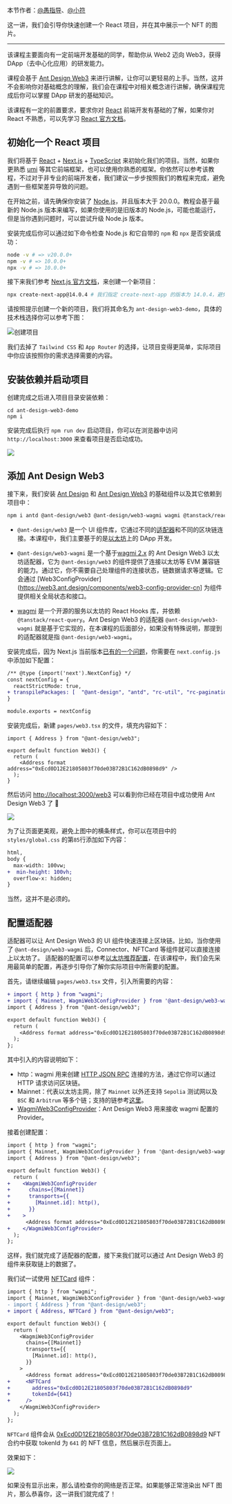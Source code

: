 本节作者：[@愚指导](https://x.com/yudao1024)、[@小符](https://x.com/smallfu666)

这一讲，我们会引导你快速创建一个 React 项目，并在其中展示一个 NFT 的图片。

---

该课程主要面向有一定前端开发基础的同学，帮助你从 Web2 迈向 Web3，获得 DApp（去中心化应用）的研发能力。

课程会基于 [Ant Design Web3](https://web3.ant.design/) 来进行讲解，让你可以更轻易的上手。当然，这并不会影响你对基础概念的理解，我们会在课程中对相关概念进行讲解，确保课程完成后你可以掌握 DApp 研发的基础知识。

该课程有一定的前置要求，要求你对 [React](https://react.dev/) 前端开发有基础的了解，如果你对 React 不熟悉，可以先学习 [React 官方文档](https://react.dev/learn)。

## 初始化一个 React 项目

我们将基于 [React](https://react.dev/) + [Next.js](https://nextjs.org/) + [TypeScript](https://www.typescriptlang.org/) 来初始化我们的项目。当然，如果你更熟悉 [umi](https://umijs.org/) 等其它前端框架，也可以使用你熟悉的框架。你依然可以参考该教程，不过对于非专业的前端开发者，我们建议一步步按照我们的教程来完成，避免遇到一些框架差异导致的问题。

在开始之前，请先确保你安装了 [Node.js](https://nodejs.org/)，并且版本大于 20.0.0。教程会基于最新的 Node.js 版本来编写，如果你使用的是旧版本的 Node.js，可能也能运行，但是当你遇到问题时，可以尝试升级 Node.js 版本。

安装完成后你可以通过如下命令检查 Node.js 和它自带的 `npm` 和 `npx` 是否安装成功：

```bash
node -v # => v20.0.0+
npm -v # => 10.0.0+
npx -v # => 10.0.0+
```

接下来我们参考 [Next.js 官方文档](https://nextjs.org/docs/getting-started/installation)，来创建一个新项目：

```bash
npx create-next-app@14.0.4 # 我们指定 create-next-app 的版本为 14.0.4，避免升级带来的差异影响教程的细节
```

请按照提示创建一个新的项目，我们将其命名为 `ant-design-web3-demo`，具体的技术栈选择你可以参考下图：

![创建项目](./img/init-next.png)

我们去掉了 `Tailwind CSS` 和 `App Router` 的选择，让项目变得更简单，实际项目中你应该按照你的需求选择需要的内容。

## 安装依赖并启动项目

创建完成之后进入项目目录安装依赖：

```base
cd ant-design-web3-demo
npm i
```

安装完成后执行 `npm run dev` 启动项目，你可以在浏览器中访问 `http://localhost:3000` 来查看项目是否启动成功。

![](./img/next-init-page.png)

## 添加 Ant Design Web3

接下来，我们安装 [Ant Design](https://ant.design/) 和 [Ant Design Web3](https://web3.ant.design/) 的基础组件以及其它依赖到项目中：

```bash
npm i antd @ant-design/web3 @ant-design/web3-wagmi wagmi @tanstack/react-query --save
```

- `@ant-design/web3` 是一个 UI 组件库，它通过不同的[适配器](https://web3.ant.design/guide/adapter-cn)和不同的区块链连接。本课程中，我们主要基于的是[以太坊](https://ethereum.org/zh/)上的 DApp 开发。

- `@ant-design/web3-wagmi` 是一个基于[wagmi 2.x](https://wagmi.sh/) 的 Ant Design Web3 以太坊适配器，它为 `@ant-design/web3` 的组件提供了连接以太坊等 EVM 兼容链的能力。通过它，你不需要自己处理组件的连接状态，链数据请求等逻辑。它会通过 [Web3ConfigProvider](https://web3.ant.design/components/web3-config-provider-cn] 为组件提供相关全局状态和接口。

- [wagmi](https://wagmi.sh/) 是一个开源的服务以太坊的 React Hooks 库，并依赖 `@tanstack/react-query`。Ant Design Web3 的适配器 `@ant-design/web3-wagmi` 就是基于它实现的，在本课程的后面部分，如果没有特殊说明，那提到的适配器就是指 `@ant-design/web3-wagmi`。

安装完成后，因为 Next.js 当前版本[已有的一个问题](https://github.com/ant-design/ant-design/issues/46053)，你需要在 `next.config.js` 中添加如下配置：

```diff
/** @type {import('next').NextConfig} */
const nextConfig = {
  reactStrictMode: true,
+ transpilePackages: [  "@ant-design", "antd", "rc-util", "rc-pagination", "rc-picker" ],
}

module.exports = nextConfig
```

安装完成后，新建 `pages/web3.tsx` 的文件，填充内容如下：

```tsx | pure
import { Address } from "@ant-design/web3";

export default function Web3() {
  return (
    <Address format address="0xEcd0D12E21805803f70de03B72B1C162dB0898d9" />
  );
}
```

然后访问 [http://localhost:3000/web3](http://localhost:3000/web3) 可以看到你已经在项目中成功使用 Ant Design Web3 了 🎉

![](./img/dev-success.png)

为了让页面更美观，避免上图中的横条样式，你可以在项目中的 `styles/global.css` 的第`85`行添加如下内容：

```diff
html,
body {
  max-width: 100vw;
+  min-height: 100vh;
  overflow-x: hidden;
}
```

当然，这并不是必须的。

## 配置适配器

适配器可以让 Ant Design Web3 的 UI 组件快速连接上区块链。比如，当你使用了 `@ant-design/web3-wagmi` 后，Connector、NFTCard 等组件就可以直接连接上以太坊了。 适配器的配置可以参考[以太坊推荐配置](https://web3.ant.design/components/ethereum-cn#%E6%8E%A8%E8%8D%90%E9%85%8D%E7%BD%AE)，在该课程中，我们会先采用最简单的配置，再逐步引导你了解你实际项目中所需要的配置。

首先，请继续编辑 `pages/web3.tsx` 文件，引入所需要的内容：

```diff
+ import { http } from "wagmi";
+ import { Mainnet, WagmiWeb3ConfigProvider } from '@ant-design/web3-wagmi';
import { Address } from "@ant-design/web3";

export default function Web3() {
  return (
    <Address format address="0xEcd0D12E21805803f70de03B72B1C162dB0898d9" />
  );
};
```

其中引入的内容说明如下：

- http：wagmi 用来创建 [HTTP JSON RPC](https://wagmi.sh/core/api/transports/http) 连接的方法，通过它你可以通过 HTTP 请求访问区块链。
- Mainnet：代表以太坊主网，除了 `Mainnet` 以外还支持 `Sepolia` 测试网以及 `BSC` 和 `Arbitrum` 等多个链；支持的链参考[这里](https://github.com/ant-design/ant-design-web3/blob/main/packages/wagmi/src/chains.ts)。
- [WagmiWeb3ConfigProvider](https://web3.ant.design/components/web3-config-provider-cn)：Ant Design Web3 用来接收 wagmi 配置的 Provider。

接着创建配置：

```diff
import { http } from "wagmi";
import { Mainnet, WagmiWeb3ConfigProvider } from '@ant-design/web3-wagmi';
import { Address } from "@ant-design/web3";

export default function Web3() {
  return (
+    <WagmiWeb3ConfigProvider
+      chains={[Mainnet]}
+      transports={{
+        [Mainnet.id]: http(),
+      }}
+    >
      <Address format address="0xEcd0D12E21805803f70de03B72B1C162dB0898d9" />
+    </WagmiWeb3ConfigProvider>
  );
};

```

这样，我们就完成了适配器的配置，接下来我们就可以通过 Ant Design Web3 的组件来获取链上的数据了。

我们试一试使用 [NFTCard](https://web3.ant.design/components/nft-card-cn) 组件：

```diff
import { http } from "wagmi";
import { Mainnet, WagmiWeb3ConfigProvider } from '@ant-design/web3-wagmi';
- import { Address } from "@ant-design/web3";
+ import { Address, NFTCard } from "@ant-design/web3";

export default function Web3() {
  return (
    <WagmiWeb3ConfigProvider
      chains={[Mainnet]}
      transports={{
        [Mainnet.id]: http(),
      }}
    >
      <Address format address="0xEcd0D12E21805803f70de03B72B1C162dB0898d9" />
+     <NFTCard
+       address="0xEcd0D12E21805803f70de03B72B1C162dB0898d9"
+       tokenId={641}
+     />
    </WagmiWeb3ConfigProvider>
  );
};
```

`NFTCard` 组件会从 [0xEcd0D12E21805803f70de03B72B1C162dB0898d9](https://etherscan.io/address/0xEcd0D12E21805803f70de03B72B1C162dB0898d9) NFT 合约中获取 tokenId 为 `641` 的 NFT 信息，然后展示在页面上。

效果如下：

![](./img/nft-card.png)

如果没有显示出来，那么请检查你的网络是否正常。如果能够正常渲染出 NFT 图片，那么恭喜你，这一讲我们就完成了！
